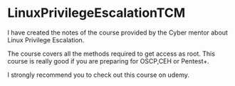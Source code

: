 # LinuxPrivilegeEscalationTCM

I have created the notes of the course provided by the Cyber mentor about Linux Privilege Escalation.

The course covers all the methods required to get access as root.
This course is really good if you are preparing for OSCP,CEH or Pentest+.

I strongly recommend you to check out this course on udemy.
